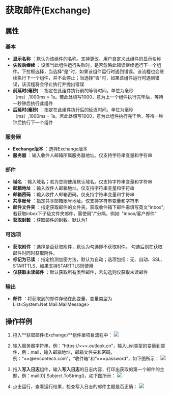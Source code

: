 # 获取邮件(Exchange)

## 属性

### 基本
- **显示名称** ：默认为该组件的名称。支持更改，用户自定义此组件的显示名称
- **失败后继续** ：设置当此组件运行失败时，是否忽略此错误继续运行下一个组件。下拉框选择，当选择"是"时，如果该组件运行时遇到错误，该流程也会继续执行下一个组件，并不会停止；当选择"否"时，如果该组件运行时遇到错误，该流程将会停止执行并抛出错误
- **前延时(毫秒)** ：指定在此组件执行前的等待时间。单位为毫秒（ms）,1000ms = 1s。若此处填写1000，意为上一个组件执行完毕后，等待一秒钟后执行此组件
- **后延时(毫秒)** ：指定在此组件执行后的延迟时间。单位为毫秒（ms）,1000ms = 1s。若此处填写1000，意为此组件执行完毕后，等待一秒钟后执行下一个组件

### 服务器

- **Exchange版本** ：选择Exchange版本
- **服务器** ：输入收件人邮箱所属服务器地址。仅支持字符串变量和字符串

### 邮件

- **域名** ：输入域名；若为空则使用默认域名。仅支持字符串变量和字符串
- **邮箱地址** ：输入收件人邮箱地址。仅支持字符串变量和字符串
- **邮箱密码** ：输入收件人邮箱密码。仅支持字符串变量和字符串
- **共享账号** ：指定共享邮箱账号地址。仅支持字符串变量和字符串
- **邮件文件夹** ：指定获取邮件的文件夹。获取收件箱下邮件需填写英文"inbox"; 若获取inbox下子级文件夹邮件，需使用"/"分隔，例如: "inbox/客户邮件"
- **获取封数** ：获取邮件的封数。默认为1

### 可选项

- **获取附件** ：选择是否获取附件，默认为勾选即不获取附件。 勾选后则在获取邮件时同时获取附件。
- **标记为已读** ：指定检测加密方法，默认为自动；选项包括：无、自动、SSL、STARTTLS、如果支持STARTTLS则使用
- **仅获取未读邮件** ：默认获取所有类型邮件，若勾选则仅获取未读邮件

### 输出

- **邮件** ：将获取到的邮件存储在此变量，变量类型为List&lt;System.Net.Mail.MailMessage&gt;

## 操作样例

1. 拖入**获取邮件(Exchange)**组件至项目流程中：
![](https://docimages.blob.core.chinacloudapi.cn/images/Activities/GetMailExchange20201223.png)

2. 输入服务器字符串，例：“https://×××.outlook.cn”，输入List<MailMessage>类型的变量到邮件，例：mail，输入邮箱地址，邮箱文件夹和密码，例：“××@encootech.com”，“收件箱”和“×××password”，如下图所示：
![](https://docimages.blob.core.chinacloudapi.cn/images/Activities/GetMailExchange2020122302.png)

3. 拖入**写入日志**组件，输入**写入日志**的日志内容，打印出获取的第一个邮件的主题，例：mail[0].Subject.ToString()，如下图所示：
![](https://docimages.blob.core.chinacloudapi.cn/images/Activities/GetMailExchange2020122303.png)

4. 点击运行，查看运行结果，检查写入日志的邮件主题是否正确：
![](https://docimages.blob.core.chinacloudapi.cn/images/Activities/GetMailExchange2020122304.png)